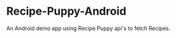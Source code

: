 Recipe-Puppy-Android
====================

An Android demo app using Recipe Puppy api's to fetch Recipes.
